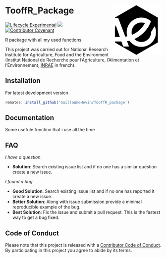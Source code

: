 # TooffR_Package [<img src="AE_hex_000000.png" align="right" width=160 height=160 alt=""/>](https://www.inrae.fr/en)

<!-- badges: start -->
[![Lifecycle:Experimental](https://img.shields.io/badge/Lifecycle-Experimental-339999)](<Redirect-URL>)
![](https://img.shields.io/github/last-commit/GuillaumeHevin/TooffR_package)
[![Contributor Covenant](https://img.shields.io/badge/Contributor%20Covenant-2.1-4baaaa.svg)](code_of_conduct.md)
<!-- badges: end -->

R package with all my used functions

This project was carried out for National Research Institute for Agriculture, Food and the Environment (Institut National de Recherche pour l’Agriculture, l’Alimentation et l’Environnement, [INRAE](https://agriculture.gouv.fr/inrae-linstitut-national-de-recherche-pour-lagriculture-lalimentation-et-lenvironnement) in french).


## Installation
For latest development version
``` r
remotes::install_github('GuillaumeHevin/TooffR_package')
```


## Documentation
Some usefule function that i use all the time



## FAQ
*I have a question.*

-   **Solution**: Search existing issue list and if no one has a similar question create a new issue.

*I found a bug.*

-   **Good Solution**: Search existing issue list and if no one has reported it create a new issue.
-   **Better Solution**: Along with issue submission provide a minimal reproducible example of the bug.
-   **Best Solution**: Fix the issue and submit a pull request. This is the fastest way to get a bug fixed.


## Code of Conduct
Please note that this project is released with a [Contributor Code of Conduct](CODE_OF_CONDUCT.md). By participating in this project you agree to abide by its terms.

